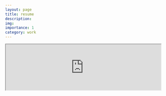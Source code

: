 ```yaml
---
layout: page
title: resume
description: 
img: 
importance: 1
category: work
---
```


<iframe src="https://www.dropbox.com/s/spg8csxb5wkhnig/resume.pdf?dl=0" width="100%">